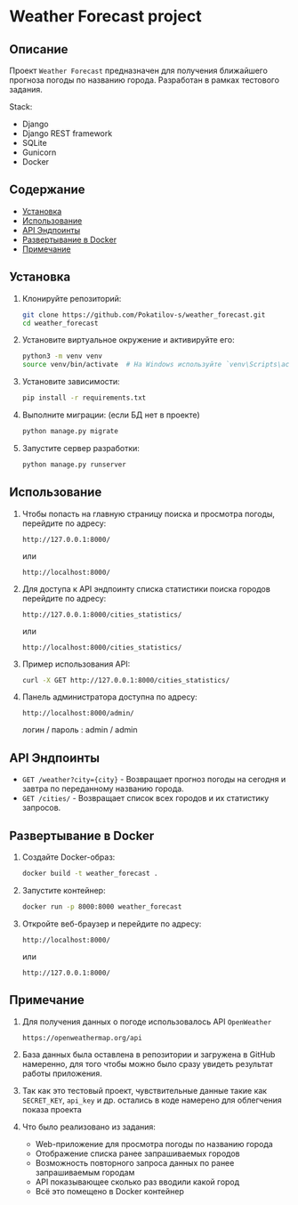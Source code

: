 # Weather Forecast project

## Описание

Проект `Weather Forecast` предназначен для получения ближайшего прогноза погоды по названию города. Разработан в рамках тестового задания.

Stack:
   - Django 
   - Django REST framework
   - SQLite
   - Gunicorn
   - Docker

## Содержание

- [Установка](#установка)
- [Использование](#использование)
- [API Эндпоинты](#api-эндпоинты)
- [Развертывание в Docker](#развертывание-в-docker)
- [Примечание](#примечание)

## Установка

1. Клонируйте репозиторий:

    ```sh
    git clone https://github.com/Pokatilov-s/weather_forecast.git
    cd weather_forecast
    ```

2. Установите виртуальное окружение и активируйте его:

    ```sh
    python3 -m venv venv
    source venv/bin/activate  # На Windows используйте `venv\Scripts\activate`
    ```

3. Установите зависимости:

    ```sh
    pip install -r requirements.txt
    ```

4. Выполните миграции: (если БД нет в проекте)

    ```sh
    python manage.py migrate
    ```

5. Запустите сервер разработки:

    ```sh
    python manage.py runserver
    ```

## Использование

1. Чтобы попасть на главную страницу поиска и просмотра погоды, перейдите по адресу: 
   
    ```
    http://127.0.0.1:8000/
    ```
    или
    ```
    http://localhost:8000/
    ```   

2. Для доступа к API эндпоинту списка статистики поиска городов перейдите по адресу:

    ```
    http://127.0.0.1:8000/cities_statistics/
    ```
    или
    ```
    http://localhost:8000/cities_statistics/
    ```

3. Пример использования API:

    ```sh
    curl -X GET http://127.0.0.1:8000/cities_statistics/
    ```

4. Панель администратора доступна по адресу:

    ```
    http://localhost:8000/admin/
    ```
   логин / пароль : admin / admin

## API Эндпоинты

- `GET /weather?city={city}` - Возвращает прогноз погоды на сегодня и завтра по переданному названию города.
- `GET /cities/` - Возвращает список всех городов и их статистику запросов.

## Развертывание в Docker

1. Создайте Docker-образ:

    ```sh
    docker build -t weather_forecast .
    ```

2. Запустите контейнер:

    ```sh
    docker run -p 8000:8000 weather_forecast
    ```

3. Откройте веб-браузер и перейдите по адресу:

    ```
    http://localhost:8000/
    ```
    или 
    ```
    http://127.0.0.1:8000/
    ```

## Примечание

1. Для получения данных о погоде использовалось API `OpenWeather`
   
   ```
   https://openweathermap.org/api
   ```
   
2. База данных была оставлена в репозитории и загружена в GitHub намеренно, для того чтобы можно было сразу увидеть результат работы приложения.

3. Так как это тестовый проект, чувствительные данные такие как `SECRET_KEY`, `api_key` и др. остались в коде намерено для облегчения показа проекта 

4. Что было реализовано из задания:
   - Web-приложение для просмотра погоды по названию города
   - Отображение списка ранее запрашиваемых городов
   - Возможность повторного запроса данных по ранее запрашиваемым городам
   - API показывающее сколько раз вводили какой город
   - Всё это помещено в Docker контейнер
